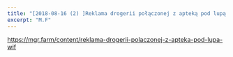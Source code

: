 ```yaml
---
title: "[2018-08-16 (2) ]Reklama drogerii połączonej z apteką pod lupą WIF"
excerpt: "M.F"
---
```

https://mgr.farm/content/reklama-drogerii-polaczonej-z-apteka-pod-lupa-wif


